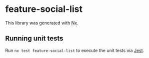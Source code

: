 # feature-social-list

This library was generated with [Nx](https://nx.dev).

## Running unit tests

Run `nx test feature-social-list` to execute the unit tests via [Jest](https://jestjs.io).

